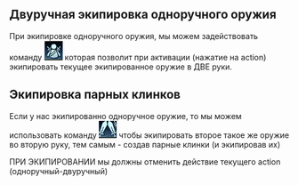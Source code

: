 ## Двуручная экипировка одноручного оружия

При экипировке одноручного оружия, мы можем задействовать команду ![img_1.png](img_1.png) которая позволит при
активации (нажатие на action) экипировать текущее экипированное оружие в ДВЕ руки.

## Экипировка парных клинков

Если у нас экипированно одноручное оружие, то мы можем использовать команду ![img_2.png](img_2.png) чтобы экипировать
второе такое же оружие во вторую руку, тем самым - создав парные клинки (и экипировав их)

ПРИ ЭКИПИРОВАНИИ мы должны отменить действие текущего action (одноручный-двуручный)